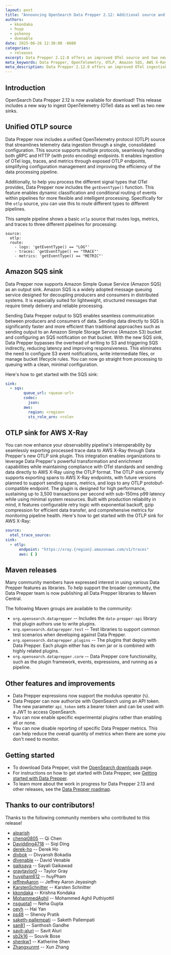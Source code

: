 ```yaml
---
layout: post
title: "Announcing OpenSearch Data Prepper 2.12: Additional source and sinks for your data ingestion needs"
authors:
  - kkondaka
  - huyp
  - pshenoy
  - dvenable
date: 2025-06-26 12:30:00 -0600
categories:
  - releases
excerpt: Data Prepper 2.12.0 offers an improved OTel source and two new sinks for improved data ingestion as well as additional features and improvements.
meta_keywords: Data Prepper, OpenTelemetry, OTLP, Amazon SQS, AWS X-Ray
meta_description: Data Prepper 2.12.0 offers an improved OTel ingestion experience and two new sinks for improved data ingestion---an Amazon SQS sink and an OTLP sink for AWS X-Ray---as well as additional features and improvements.
---
```


## Introduction

OpenSearch Data Prepper 2.12 is now available for download!
This release includes a new way to ingest OpenTelemetry (OTel) data as well as two new sinks.

## Unified OTLP source

Data Prepper now includes a unified OpenTelemetry protocol (OTLP) source that streamlines telemetry data ingestion through a single, consolidated configuration. This source supports multiple protocols, seamlessly handling both gRPC and HTTP (with proto encoding) endpoints. It enables ingestion of OTel logs, traces, and metrics through exposed OTLP endpoints, simplifying configuration management and improving the efficiency of the data processing pipeline.

Additionally, to help you process the different signal types that OTel provides, Data Prepper now includes the `getEventType()` function. 
This feature enables dynamic classification and conditional routing of events within pipelines for more flexible and intelligent processing. 
Specifically for the `otlp` source, you can use this to route different types to different pipelines.

This sample pipeline shows a basic `otlp` source that routes logs, metrics, and traces to three different pipelines for processing:

```
source:
  otlp:
  route:
    - logs: 'getEventType() == "LOG"'
    - traces: 'getEventType() == "TRACE"'
    - metrics: 'getEventType() == "METRIC"'
```

## Amazon SQS sink

Data Prepper now supports Amazon Simple Queue Service (Amazon SQS) as an output sink. Amazon SQS is a widely adopted message queuing service designed for decoupling producers and consumers in distributed systems. It is especially suited for lightweight, structured messages that require timely delivery and reliable processing.

Sending Data Prepper output to SQS enables seamless communication between producers and consumers of data. Sending data directly to SQS is significantly faster and more efficient than traditional approaches such as sending output to an Amazon Simple Storage Service (Amazon S3) bucket and configuring an SQS notification on that bucket. With the new SQS sink, Data Prepper bypasses the overhead of writing to S3 and triggering SQS indirectly, reducing latency and improving responsiveness. This eliminates the need to configure S3 event notifications, write intermediate files, or manage bucket lifecycle rules. You can now go straight from processing to queuing with a clean, minimal configuration.

Here's how to get started with the SQS sink:

```yaml
sink:
  - sqs:
        queue_url: <queue-url>
        codec:
          json:
        aws:
          region: <region>
          sts_role_arn: <role>
```

## OTLP sink for AWS X-Ray

You can now enhance your observability pipeline's interoperability by seamlessly exporting processed trace data to AWS X-Ray through Data Prepper's new OTLP sink plugin. This integration enables organizations to leverage Data Prepper's powerful transformation and enrichment capabilities while maintaining compliance with OTel standards and sending data directly to AWS X-Ray using the OTLP format. The OTLP sink currently supports exporting spans to AWS X-Ray endpoints, with future versions planned to support sending spans, metrics, and logs to any OTLP protobuf-compatible endpoint. The plugin is designed for high performance, sustaining up to 3,500 transactions per second with sub-150ms p99 latency while using minimal system resources. Built with production reliability in mind, it features configurable retry logic with exponential backoff, gzip compression for efficient data transfer, and comprehensive metrics for monitoring pipeline health. Here's how to get started with the OTLP sink for AWS X-Ray:

```yaml
source:
  otel_trace_source:
sink:
  - otlp:
      endpoint: "https://xray.{region}.amazonaws.com/v1/traces"
      aws: { }
```

## Maven releases

Many community members have expressed interest in using various Data Prepper features as libraries.
To help support the broader community, the Data Prepper team is now publishing all Data Prepper libraries to Maven Central.

The following Maven groups are available to the community:

* `org.opensearch.dataprepper` -- Includes the `data-prepper-api` library that plugin authors use to write plugins.
* `org.opensearch.dataprepper.test` -- Test libraries to support common test scenarios when developing against Data Prepper.
* `org.opensearch.dataprepper.plugins` -- The plugins that deploy with Data Prepper. Each plugin either has its own jar or is combined with highly related plugins.
* `org.opensearch.dataprepper.core` -- Data Prepper core functionality, such as the plugin framework, events, expressions, and running as a pipeline.

## Other features and improvements

* Data Prepper expressions now support the modulus operator (`%`).
* Data Prepper can now authorize with OpenSearch using an API token. The new parameter `api_token` sets a bearer token and can be used with a JWT to access OpenSearch.
* You can now enable specific experimental plugins rather than enabling all or none.
* You can now disable reporting of specific Data Prepper metrics. This can help reduce the overall quantity of metrics when there are some you don't need to monitor.

## Getting started

* To download Data Prepper, visit the [OpenSearch downloads](https://opensearch.org/downloads.html) page.
* For instructions on how to get started with Data Prepper, see [Getting started with Data Prepper](https://opensearch.org/docs/latest/data-prepper/getting-started/).
* To learn more about the work in progress for Data Prepper 2.13 and other releases, see the [Data Prepper roadmap](https://github.com/orgs/opensearch-project/projects/221).

## Thanks to our contributors!

Thanks to the following community members who contributed to this release!

* [alparish](https://github.com/alparish)
* [chenqi0805](https://github.com/chenqi0805) -- Qi Chen
* [Davidding4718](https://github.com/Davidding4718) -- Siqi Ding
* [derek-ho](https://github.com/derek-ho) -- Derek Ho
* [divbok](https://github.com/divbok) -- Divyansh Bokadia
* [dlvenable](https://github.com/dlvenable) -- David Venable
* [gaiksaya](https://github.com/gaiksaya) -- Sayali Gaikawad
* [graytaylor0](https://github.com/graytaylor0) -- Taylor Gray
* [huypham612](https://github.com/huypham612) -- huyPham
* [jeffreyAaron](https://github.com/jeffreyAaron) -- Jeffrey Aaron Jeyasingh
* [KarstenSchnitter](https://github.com/KarstenSchnitter) -- Karsten Schnitter
* [kkondaka](https://github.com/kkondaka) -- Krishna Kondaka
* [MohammedAghil](https://github.com/MohammedAghil) -- Mohammed Aghil Puthiyottil
* [nsgupta1](https://github.com/nsgupta1) -- Neha Gupta
* [oeyh](https://github.com/oeyh) -- Hai Yan
* [ps48](https://github.com/ps48) -- Shenoy Pratik
* [saketh-pallempati](https://github.com/saketh-pallempati) -- Saketh Pallempati
* [san81](https://github.com/san81) -- Santhosh Gandhe
* [savit-aluri](https://github.com/savit-aluri) -- Savit Aluri
* [sb2k16](https://github.com/sb2k16) -- Souvik Bose
* [shenkw1](https://github.com/shenkw1) -- Katherine Shen
* [Zhangxunmt](https://github.com/Zhangxunmt) -- Xun Zhang
